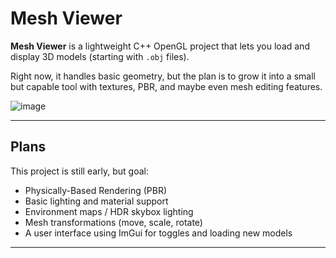 # Mesh Viewer

**Mesh Viewer** is a lightweight C++ OpenGL project that lets you load and display 3D models (starting with `.obj` files).  

Right now, it handles basic geometry, but the plan is to grow it into a small but capable tool with textures, PBR, and maybe even mesh editing features.

![image](https://github.com/user-attachments/assets/7a084696-9e8d-4470-b31d-41fdcd818a51)

---

## Plans

This project is still early, but goal:

- Physically-Based Rendering (PBR)
- Basic lighting and material support
- Environment maps / HDR skybox lighting
- Mesh transformations (move, scale, rotate)
- A user interface using ImGui for toggles and loading new models

---
